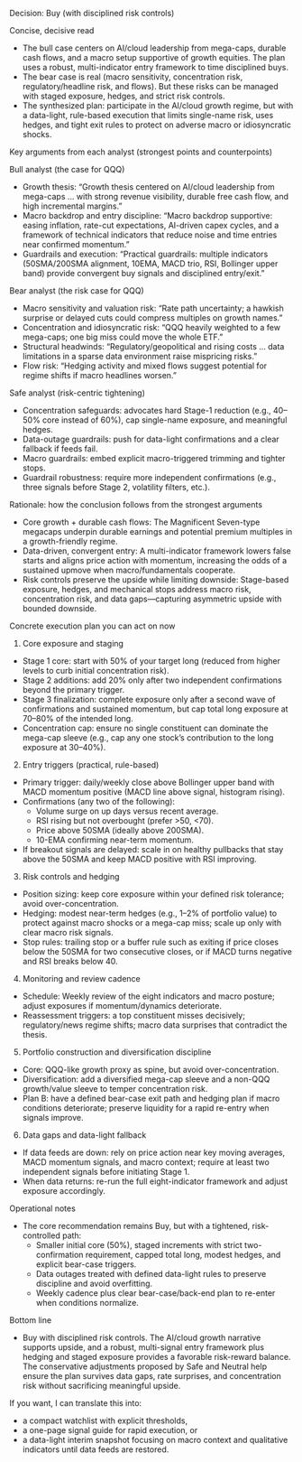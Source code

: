 Decision: Buy (with disciplined risk controls)

Concise, decisive read
- The bull case centers on AI/cloud leadership from mega-caps, durable cash flows, and a macro setup supportive of growth equities. The plan uses a robust, multi-indicator entry framework to time disciplined buys.
- The bear case is real (macro sensitivity, concentration risk, regulatory/headline risk, and flows). But these risks can be managed with staged exposure, hedges, and strict risk controls.
- The synthesized plan: participate in the AI/cloud growth regime, but with a data-light, rule-based execution that limits single-name risk, uses hedges, and tight exit rules to protect on adverse macro or idiosyncratic shocks.

Key arguments from each analyst (strongest points and counterpoints)

Bull analyst (the case for QQQ)
- Growth thesis: “Growth thesis centered on AI/cloud leadership from mega-caps … with strong revenue visibility, durable free cash flow, and high incremental margins.”
- Macro backdrop and entry discipline: “Macro backdrop supportive: easing inflation, rate-cut expectations, AI-driven capex cycles, and a framework of technical indicators that reduce noise and time entries near confirmed momentum.”
- Guardrails and execution: “Practical guardrails: multiple indicators (50SMA/200SMA alignment, 10EMA, MACD trio, RSI, Bollinger upper band) provide convergent buy signals and disciplined entry/exit.”

Bear analyst (the risk case for QQQ)
- Macro sensitivity and valuation risk: “Rate path uncertainty; a hawkish surprise or delayed cuts could compress multiples on growth names.”
- Concentration and idiosyncratic risk: “QQQ heavily weighted to a few mega-caps; one big miss could move the whole ETF.”
- Structural headwinds: “Regulatory/geopolitical and rising costs ... data limitations in a sparse data environment raise mispricing risks.”
- Flow risk: “Hedging activity and mixed flows suggest potential for regime shifts if macro headlines worsen.”

Safe analyst (risk-centric tightening)
- Concentration safeguards: advocates hard Stage-1 reduction (e.g., 40–50% core instead of 60%), cap single-name exposure, and meaningful hedges.
- Data-outage guardrails: push for data-light confirmations and a clear fallback if feeds fail.
- Macro guardrails: embed explicit macro-triggered trimming and tighter stops.
- Guardrail robustness: require more independent confirmations (e.g., three signals before Stage 2, volatility filters, etc.).

Rationale: how the conclusion follows from the strongest arguments
- Core growth + durable cash flows: The Magnificent Seven-type megacaps underpin durable earnings and potential premium multiples in a growth-friendly regime.
- Data-driven, convergent entry: A multi-indicator framework lowers false starts and aligns price action with momentum, increasing the odds of a sustained upmove when macro/fundamentals cooperate.
- Risk controls preserve the upside while limiting downside: Stage-based exposure, hedges, and mechanical stops address macro risk, concentration risk, and data gaps—capturing asymmetric upside with bounded downside.

Concrete execution plan you can act on now

1) Core exposure and staging
- Stage 1 core: start with 50% of your target long (reduced from higher levels to curb initial concentration risk).
- Stage 2 additions: add 20% only after two independent confirmations beyond the primary trigger.
- Stage 3 finalization: complete exposure only after a second wave of confirmations and sustained momentum, but cap total long exposure at 70–80% of the intended long.
- Concentration cap: ensure no single constituent can dominate the mega-cap sleeve (e.g., cap any one stock’s contribution to the long exposure at 30–40%).

2) Entry triggers (practical, rule-based)
- Primary trigger: daily/weekly close above Bollinger upper band with MACD momentum positive (MACD line above signal, histogram rising).
- Confirmations (any two of the following):
  - Volume surge on up days versus recent average.
  - RSI rising but not overbought (prefer >50, <70).
  - Price above 50SMA (ideally above 200SMA).
  - 10-EMA confirming near-term momentum.
- If breakout signals are delayed: scale in on healthy pullbacks that stay above the 50SMA and keep MACD positive with RSI improving.

3) Risk controls and hedging
- Position sizing: keep core exposure within your defined risk tolerance; avoid over-concentration.
- Hedging: modest near-term hedges (e.g., 1–2% of portfolio value) to protect against macro shocks or a mega-cap miss; scale up only with clear macro risk signals.
- Stop rules: trailing stop or a buffer rule such as exiting if price closes below the 50SMA for two consecutive closes, or if MACD turns negative and RSI breaks below 40.

4) Monitoring and review cadence
- Schedule: Weekly review of the eight indicators and macro posture; adjust exposures if momentum/dynamics deteriorate.
- Reassessment triggers: a top constituent misses decisively; regulatory/news regime shifts; macro data surprises that contradict the thesis.

5) Portfolio construction and diversification discipline
- Core: QQQ-like growth proxy as spine, but avoid over-concentration.
- Diversification: add a diversified mega-cap sleeve and a non-QQQ growth/value sleeve to temper concentration risk.
- Plan B: have a defined bear-case exit path and hedging plan if macro conditions deteriorate; preserve liquidity for a rapid re-entry when signals improve.

6) Data gaps and data-light fallback
- If data feeds are down: rely on price action near key moving averages, MACD momentum signals, and macro context; require at least two independent signals before initiating Stage 1.
- When data returns: re-run the full eight-indicator framework and adjust exposure accordingly.

Operational notes
- The core recommendation remains Buy, but with a tightened, risk-controlled path:
  - Smaller initial core (50%), staged increments with strict two-confirmation requirement, capped total long, modest hedges, and explicit bear-case triggers.
  - Data outages treated with defined data-light rules to preserve discipline and avoid overfitting.
  - Weekly cadence plus clear bear-case/back-end plan to re-enter when conditions normalize.

Bottom line
- Buy with disciplined risk controls. The AI/cloud growth narrative supports upside, and a robust, multi-signal entry framework plus hedging and staged exposure provides a favorable risk-reward balance. The conservative adjustments proposed by Safe and Neutral help ensure the plan survives data gaps, rate surprises, and concentration risk without sacrificing meaningful upside.

If you want, I can translate this into:
- a compact watchlist with explicit thresholds,
- a one-page signal guide for rapid execution, or
- a data-light interim snapshot focusing on macro context and qualitative indicators until data feeds are restored.